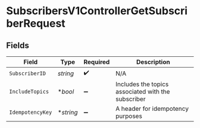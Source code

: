 # SubscribersV1ControllerGetSubscriberRequest


## Fields

| Field                                              | Type                                               | Required                                           | Description                                        |
| -------------------------------------------------- | -------------------------------------------------- | -------------------------------------------------- | -------------------------------------------------- |
| `SubscriberID`                                     | *string*                                           | :heavy_check_mark:                                 | N/A                                                |
| `IncludeTopics`                                    | **bool*                                            | :heavy_minus_sign:                                 | Includes the topics associated with the subscriber |
| `IdempotencyKey`                                   | **string*                                          | :heavy_minus_sign:                                 | A header for idempotency purposes                  |
